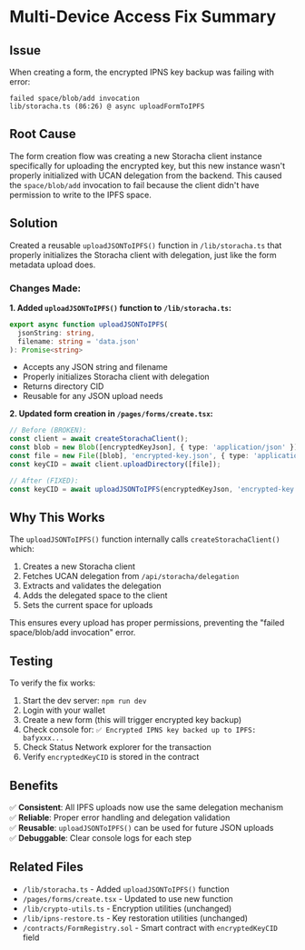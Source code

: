 # Multi-Device Access Fix Summary

## Issue
When creating a form, the encrypted IPNS key backup was failing with error:
```
failed space/blob/add invocation
lib/storacha.ts (86:26) @ async uploadFormToIPFS
```

## Root Cause
The form creation flow was creating a new Storacha client instance specifically for uploading the encrypted key, but this new instance wasn't properly initialized with UCAN delegation from the backend. This caused the `space/blob/add` invocation to fail because the client didn't have permission to write to the IPFS space.

## Solution
Created a reusable `uploadJSONToIPFS()` function in `/lib/storacha.ts` that properly initializes the Storacha client with delegation, just like the form metadata upload does.

### Changes Made:

**1. Added `uploadJSONToIPFS()` function to `/lib/storacha.ts`:**
```typescript
export async function uploadJSONToIPFS(
  jsonString: string, 
  filename: string = 'data.json'
): Promise<string>
```
- Accepts any JSON string and filename
- Properly initializes Storacha client with delegation
- Returns directory CID
- Reusable for any JSON upload needs

**2. Updated form creation in `/pages/forms/create.tsx`:**
```typescript
// Before (BROKEN):
const client = await createStorachaClient();
const blob = new Blob([encryptedKeyJson], { type: 'application/json' });
const file = new File([blob], 'encrypted-key.json', { type: 'application/json' });
const keyCID = await client.uploadDirectory([file]);

// After (FIXED):
const keyCID = await uploadJSONToIPFS(encryptedKeyJson, 'encrypted-key.json');
```

## Why This Works

The `uploadJSONToIPFS()` function internally calls `createStorachaClient()` which:
1. Creates a new Storacha client
2. Fetches UCAN delegation from `/api/storacha/delegation`
3. Extracts and validates the delegation
4. Adds the delegated space to the client
5. Sets the current space for uploads

This ensures every upload has proper permissions, preventing the "failed space/blob/add invocation" error.

## Testing

To verify the fix works:
1. Start the dev server: `npm run dev`
2. Login with your wallet
3. Create a new form (this will trigger encrypted key backup)
4. Check console for: `✅ Encrypted IPNS key backed up to IPFS: bafyxxx...`
5. Check Status Network explorer for the transaction
6. Verify `encryptedKeyCID` is stored in the contract

## Benefits

✅ **Consistent**: All IPFS uploads now use the same delegation mechanism  
✅ **Reliable**: Proper error handling and delegation validation  
✅ **Reusable**: `uploadJSONToIPFS()` can be used for future JSON uploads  
✅ **Debuggable**: Clear console logs for each step  

## Related Files

- `/lib/storacha.ts` - Added `uploadJSONToIPFS()` function
- `/pages/forms/create.tsx` - Updated to use new function
- `/lib/crypto-utils.ts` - Encryption utilities (unchanged)
- `/lib/ipns-restore.ts` - Key restoration utilities (unchanged)
- `/contracts/FormRegistry.sol` - Smart contract with `encryptedKeyCID` field
